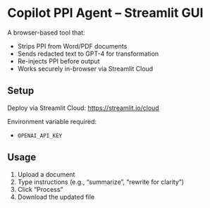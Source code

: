 # Copilot PPI Agent – Streamlit GUI

A browser-based tool that:
- Strips PPI from Word/PDF documents
- Sends redacted text to GPT-4 for transformation
- Re-injects PPI before output
- Works securely in-browser via Streamlit Cloud

## Setup

Deploy via Streamlit Cloud: https://streamlit.io/cloud

Environment variable required:
- `OPENAI_API_KEY`

## Usage

1. Upload a document
2. Type instructions (e.g., “summarize”, “rewrite for clarity”)
3. Click “Process”
4. Download the updated file
